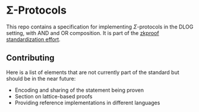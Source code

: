 # Σ-Protocols

This repo contains a specification for implementing $\Sigma$-protocols in the DLOG setting, with AND and OR composition. 
It is part of the [zkproof standardization effort](zkproof.org).

## Contributing

Here is a list of elements that are not currently part of the standard but should be in the near future: 
- Encoding and sharing of the statement being proven
- Section on lattice-based proofs
- Providing reference implementations in different languages
